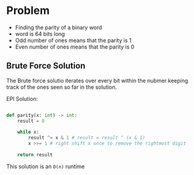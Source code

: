 # Problem
- Finding the parity of a binary word
- word is 64 bits long
- Odd number of ones means that the parity is 1
- Even number of ones means that the parity is 0

## Brute Force Solution
The Brute force solutio iterates over every bit within the nubmer keeping track of the ones seen so far in the solution.

EPI Solution:
```python

def parity(x: int) -> int:
	result = 0
	
	while x:
		result ^= x & 1 # result = result ^ (x & 1) 
		x >>= 1 # right shift x once to remove the rightmost digit
		
	return result
```
This solution is an `O(n)` runtime

